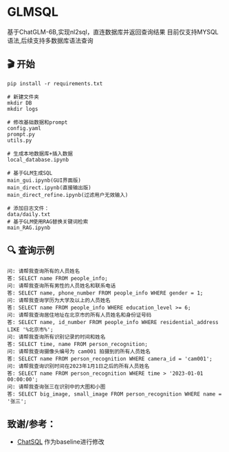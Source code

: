 # GLMSQL
基于ChatGLM-6B,实现nl2sql，直连数据库并返回查询结果
目前仅支持MYSQL语法,后续支持多数据库语法查询

## 🎬 开始
```
pip install -r requirements.txt
```

```
# 新建文件夹
mkdir DB
mkdir logs
```

```
# 修改基础数据和prompt
config.yaml
prompt.py
utils.py
```

```
# 生成本地数据库+插入数据
local_database.ipynb
```

```
# 基于GLM生成SQL
main_gui.ipynb(GUI界面版)
main_direct.ipynb(直接输出版)
main_direct_refine.ipynb(过滤用户无效输入)
```

```
# 添加日志文件：
data/daily.txt
# 基于GLM使用RAG替换关键词检索
main_RAG.ipynb
```



## 🔍 查询示例
```
问: 请帮我查询所有的人员姓名
答: SELECT name FROM people_info;
问: 请帮我查询所有男性的人员姓名和联系电话
答: SELECT name, phone_number FROM people_info WHERE gender = 1;
问: 请帮我查询学历为大学及以上的人员姓名
答: SELECT name FROM people_info WHERE education_level >= 6;
问: 请帮我查询居住地址在北京市的所有人员姓名和身份证号码
答: SELECT name, id_number FROM people_info WHERE residential_address LIKE '%北京市%';
问: 请帮我查询所有识别记录的时间和姓名
答: SELECT time, name FROM person_recognition;
问: 请帮我查询摄像头编号为 cam001 拍摄到的所有人员姓名
答: SELECT name FROM person_recognition WHERE camera_id = 'cam001';
问: 请帮我查询识别时间在2023年1月1日之后的所有人员姓名
答: SELECT name FROM person_recognition WHERE time > '2023-01-01 00:00:00';
问: 请帮我查询张三在识别中的大图和小图
答: SELECT big_image, small_image FROM person_recognition WHERE name = '张三';
```

## 致谢/参考：
- [ChatSQL](https://github.com/cubenlp/ChatSQL) 作为baseline进行修改
